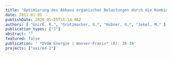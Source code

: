 ```yaml
---
title: "Optimierung des Abbaus organischer Belastungen durch die Kombination von Ozonung und Untergrundpassage"
date: 2011-01-01
publishDate: 2020-05-25T15:14:06Z
authors: [ "Gnirß, R.", "Grützmacher, G.", "Hübner, U.", "Jekel, M." ]
publication_types: ["2"]
abstract: ""
featured: false
publication: ' *DVGW Energie | Wasser-Praxis* (6): 36-39'
projects: ["oxired-2"]
---
```


